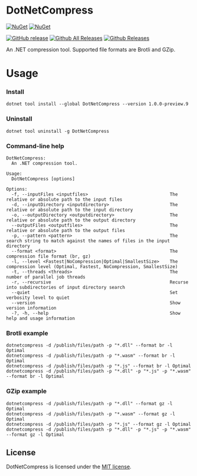 # DotNetCompress

[![NuGet](https://img.shields.io/nuget/v/DotNetCompress.svg)](https://www.nuget.org/packages/DotNetCompress)
[![NuGet](https://img.shields.io/nuget/dt/DotNetCompress.svg)](https://www.nuget.org/packages/DotNetCompress)

[![GitHub release](https://img.shields.io/github/release/wieslawsoltes/DotNetCompress)](https://github.com/wieslawsoltes/DotNetCompress)
[![Github All Releases](https://img.shields.io/github/downloads/wieslawsoltes/DotNetCompress/total.svg)](https://github.com/wieslawsoltes/DotNetCompress)
[![Github Releases](https://img.shields.io/github/downloads/wieslawsoltes/DotNetCompress/latest/total.svg)](https://github.com/wieslawsoltes/DotNetCompress)

An .NET compression tool. Supported file formats are Brotli and GZip.

# Usage


### Install

```
dotnet tool install --global DotNetCompress --version 1.0.0-preview.9
```

### Uninstall

```
dotnet tool uninstall -g DotNetCompress
```

### Command-line help

```
DotNetCompress:
  An .NET compression tool.

Usage:
  DotNetCompress [options]

Options:
  -f, --inputFiles <inputfiles>                               The relative or absolute path to the input files
  -d, --inputDirectory <inputdirectory>                       The relative or absolute path to the input directory
  -o, --outputDirectory <outputdirectory>                     The relative or absolute path to the output directory
  --outputFiles <outputfiles>                                 The relative or absolute path to the output files
  -p, --pattern <pattern>                                     The search string to match against the names of files in the input directory
  --format <format>                                           The compression file format (br, gz)
  -l, --level <Fastest|NoCompression|Optimal|SmallestSize>    The compression level (Optimal, Fastest, NoCompression, SmallestSize)
  -t, --threads <threads>                                     The number of parallel job threads
  -r, --recursive                                             Recurse into subdirectories of input directory search
  --quiet                                                     Set verbosity level to quiet
  --version                                                   Show version information
  -?, -h, --help                                              Show help and usage information
```

### Brotli example

```
dotnetcompress -d /publish/files/path -p "*.dll" --format br -l Optimal
dotnetcompress -d /publish/files/path -p "*.wasm" --format br -l Optimal
dotnetcompress -d /publish/files/path -p "*.js" --format br -l Optimal
dotnetcompress -d /publish/files/path -p "*.dll" -p "*.js" -p "*.wasm" --format br -l Optimal
```


### GZip example

```
dotnetcompress -d /publish/files/path -p "*.dll" --format gz -l Optimal
dotnetcompress -d /publish/files/path -p "*.wasm" --format gz -l Optimal
dotnetcompress -d /publish/files/path -p "*.js" --format gz -l Optimal
dotnetcompress -d /publish/files/path -p "*.dll" -p "*.js" -p "*.wasm" --format gz -l Optimal
```

## License

DotNetCompress is licensed under the [MIT license](LICENSE.md).
